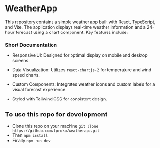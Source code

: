 # WeatherApp

This repository contains a simple weather app built with React, TypeScript, and Vite. The application displays real-time weather information and a 24-hour forecast using a chart component. Key features include:

### Short Documentation

- Responsive UI: Designed for optimal display on mobile and desktop screens.

- Data Visualization: Utilizes `react-chartjs-2` for temperature and wind speed charts.

- Custom Components: Integrates weather icons and custom labels for a visual forecast experience.

- Styled with Tailwind CSS for consistent design.

## To use this repo for development

- Clone this repo on your machine `git clone https://github.com/lproko/weatherapp.git`
- Then `npm install`
- Finally `npm run dev`
